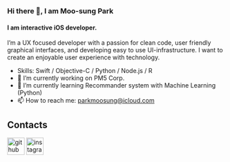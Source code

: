 ### Hi there 👋, I am Moo-sung Park
#### I am interactive iOS developer.

I’m a UX focused developer with a passion for clean code, user friendly graphical interfaces, and developing easy to use UI-infrastructure.
I want to create an enjoyable user experience with technology.


- Skills: Swift / Objective-C / Python / Node.js / R
- 🔭 I’m currently working on PM5 Corp. 
- 🌱 I’m currently learning Recommander system with Machine Learning (Python) 
- 📫 How to reach me: parkmoosung@icloud.com 


## Contacts
[<img src='https://cdn.jsdelivr.net/npm/simple-icons@3.0.1/icons/github.svg' alt='github' height='40'>](https://github.com/EatDinner)  [<img src='https://cdn.jsdelivr.net/npm/simple-icons@3.0.1/icons/instagram.svg' alt='instagram' height='40'>](https://www.instagram.com/name_plzz/)  


<!--
![GitHub stats](https://github-readme-stats.vercel.app/api?username=EatDinner&show_icons=true)  
->
